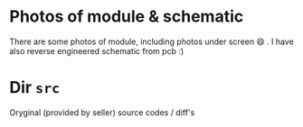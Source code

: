 # Photos of module & schematic
There are some photos of module, including photos under screen :smile: . I have also reverse engineered schematic from pcb :)

# Dir `src`
Oryginal (provided by seller) source codes / diff's